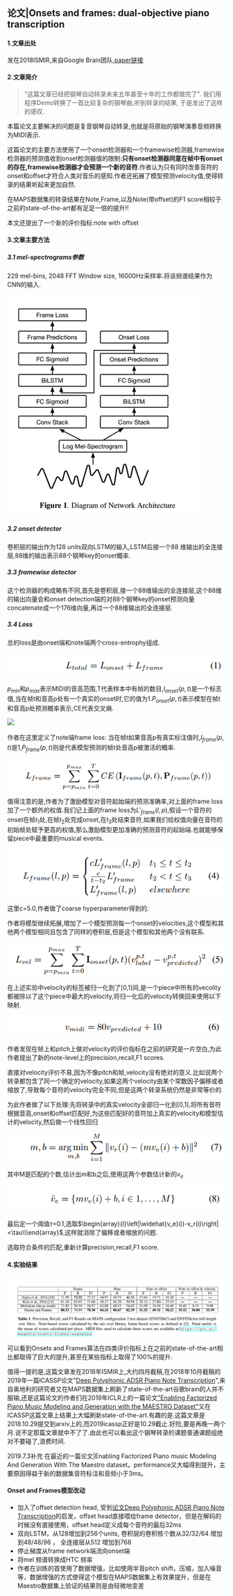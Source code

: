 ## 论文|Onsets and frames: dual-objective piano transcription

#### 1.文章出处

发在2018ISMIR,来自Google Brain团队,[paper链接](https://arxiv.org/pdf/1710.11153.pdf)

#### 2.文章简介

> "这篇文章已经把钢琴自动转录未来五年甚至十年的工作都做完了". 我们用程序Demo转换了一首比较复杂的钢琴曲,听到转录的结果, 于是发出了这样的感叹.

本篇论文主要解决的问题是复音钢琴自动转录,也就是将原始的钢琴演奏音频转换为MIDI表示. 

这篇论文的主要方法使用了一个onset检测器和一个framewise检测器,framewise检测器的预测值收到onset检测器值的限制:**只有onset检测器同意在帧中有onset的存在,framewise检测器才会预测一个新的音符**.作者认为只有同时改善音符的onset和offset才符合人类对音乐的感知.作者还拓展了模型预测velocity值,使得转录的结果听起来更加自然.

在MAPS数据集的转录结果在Note,Frame,以及Note(带offset)的F1 score相较于之前的state-of-the-art都有足足一倍的提升!!

本文还提出了一个新的评价指标:note with offset

#### 3.文章主要方法

##### 3.1 mel-spectrograms参数

229 mel-bins, 2048 FFT Window size, 16000Hz采样率.将该频谱结果作为CNN的输入.

![](https://github.com/1996Wanglei/Papernotes/blob/master/2018_ImageSet/onsets.jpg)

##### 3.2 onset detector

卷积层的输出作为128 units双向LSTM的输入,LSTM后接一个88 维输出的全连接层,88维的输出表示88个钢琴key的onset概率.

##### 3.3 framewise detector

这个检测器的构成略有不同,首先是卷积层,接一个88维输出的全连接层,这个88维的输出向量会和onset detection端的对88个钢琴key的onset预测向量concatenate成一个176维向量,再过一个88维输出的全连接层.

##### 3.4 Loss

总的loss是由onset端和note端两个cross-entrophy组成.

![](https://github.com/1996Wanglei/Papernotes/blob/master/2018_ImageSet/loss1.png)

$p_{min}​$和$p_{max}​$表示MIDI的音高范围,T代表样本中有帧的数目,$I_{onset}(p,t)​$ 是一个标志值,当在帧t和音高p处有一个真实的onset时,它的值为1.$P_{onset}(p,t)​$表示模型在帧t和音高p处预测概率表示,CE代表交叉熵.

![](https://github.com/1996Wanglei/Papernotes/blob/master/2018_ImageSet选区_130.png)

作者在这里定义了note端frame loss: 当在帧t如果音高p有真实标注值时,$I_{frame}(p,t)$是1,$P_{frame}(p,t)$则是代表模型预测的帧t处音高p被激活的概率.

![](https://github.com/1996Wanglei/Papernotes/blob/master/2018_ImageSet/选区_132.png)

值得注意的是,作者为了激励模型对音符起始端的预测准确率,对上面的frame loss加了一个额外的权值.我们记上面的frame loss为$L'_{frame}(l,p)$,假设一个音符的onset在帧$t_{1}$处,在帧$t_{2}$处完成onset,在$t_{3}$处结束音符,如果我们给权值向量在音符的初始帧处赋予更高的权值,那么激励模型更加准确的预测音符的起始端.也就能够保留piece中最重要的musical events.

![](https://github.com/1996Wanglei/Papernotes/blob/master/2018_ImageSet/选区_133.png)

这里c=5.0,作者做了coarse hyperparameter得到的.

作者将模型继续拓展,增加了一个模型预测每一个onset的velocities,这个模型和其他两个模型相同且包含了同样的卷积层,但是这个模型和其他两个没有联系. 

![](https://github.com/1996Wanglei/Papernotes/blob/master/2018_ImageSet/选区_131.png)

在上述实验中velocity的标签被归一化到了[0,1]间,是一个piece中所有的vecolity都被除以了这个piece中最大的velocity,将归一化后的velocity转换回来使用以下映射.

![](https://github.com/1996Wanglei/Papernotes/blob/master/2018_ImageSet/选区_134.png)

作者发现在帧上和pitch上做对velocity的评价指标在之前的研究是一片空白,为此作者提出了新的note-level上的precision,recall,F1 scores.

直接对velocity评价不易,因为不像pitch和帧,velocity没有绝对的意义.比如说两个转录都包含了同一个确定的velocity,如果这两个velocity由某个常数因子偏移或者缩放了,导致每个音符的velocity完全不同,但是这两个转录系统仍然是非常等价的.

为此作者做了以下处理:先将转录中的真实velocity全部归一化到[0,1],将所有音符根据音高,onset和offset匹配好,为这些匹配好的音符加上真实的velocity和模型估计的velocity,然后做一个线性回归

![](https://github.com/1996Wanglei/Papernotes/blob/master/2018_ImageSet/选区_135.png)

其中M是匹配的个数,估计出m和b之后,使用这两个参数估计新的$v_{e}​$

![](https://github.com/1996Wanglei/Papernotes/blob/master/2018_ImageSet/选区_136.png)

最后定一个阈值$\tau$=0.1,选取$\begin{array}{l}\left|\widehat{v_e}(i)-v_r(i)\right|<\tau\\\end{array}$,这样就消除了偏移或者缩放的问题.

选取符合条件的匹配,重新计算precision,recall,F1 score.

#### 4.实验结果

![](https://github.com/1996Wanglei/Papernotes/blob/master/2018_ImageSet/选区_137.png)

可以看到Onsets and Frames算法在四类评价指标上在之前的state-of-the-art相比都取得了巨大的提升,甚至在某些指标上取得了100%的提升.

值得一提的是,这篇文章发在2018年ISMIR上,大约四月截稿,在2018年10月截稿的2019年一篇ICASSP论文"[Deep Polyphonic ADSR Piano Note Transcription](https://ieeexplore.ieee.org/abstract/document/8683582)",来自奥地利的研究者又在MAPS数据集上刷新了state-of-the-art谷歌brain的人并不服输,还是这篇论文的作者们在2019年ICLR上的一篇论文["Enabling Factorized Piano Music Modeling and Generation with the MAESTRO Dataset"](https://arxiv.org/abs/1810.12247)又在ICASSP这篇文章上结果上大幅刷新state-of-the-art.有趣的是.这篇文章是2018.10.29提交到arxiv上的,而2019icassp正好是10.29截止.好险,要是再晚一两个月.说不定那篇文章就中不了了.由此也可以看出这个钢琴转录的课题普通课题组绝对不要碰了,浪费时间.



 2019.7.3补充
 在最近的一篇论文|Enabling Factorized Piano music Modeling And Generation With The Maestro dataset。performance又大幅得到提升，主要原因得益于新的数据集音符标注和音频小于3ms。

#### Onset and Frames模型改动

- 加入了offset detection head, 受到[论文Deep Polyphonic ADSR Piano Note Transcription](https://ieeexplore.ieee.org/abstract/document/8683582)的启发，offset head直接喂给frame detector，但是在解码的时候没有直接使用，offset head定义成每个音符的最后32ms
- 双向LSTM，从128增加到256个units, 卷积层的卷积核个数从32/32/64 增加到48/48/96 ， 全连接层从512 增加到768
- 停止梯度从frame network端流向onset端
- 将mel 频谱转换成HTC 频率
- 作者在训练的首使用了数据增强，比如使用半音pitch shift，压缩，加入噪音等，数据增强的方式使得这个模型在MAPS数据集上有效果提升，但是在Maestro数据集上验证的结果则是由轻微地变差